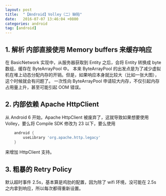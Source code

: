 ```yaml
---
layout: post
title:  "【Android】Volley（二）缺陷"
date:   2016-07-07 13:46:04 +0800
categories: android
tag: [android]
---
```


## 1. 解析 内部直接使用 Memory buffers 来缓存响应

在 BasicNetwork 实现中，从服务器获取到 Entity 之后，会将 Entity 转换成 byte 数组，缓存在 ByteArrayPool 中。
本来 ByteArrayPool 的出发点是为了减少虚拟机在堆上动态分配内存的开销。但是，如果响应本身就比较大（比如一张大图），这个时候就会有问题了。
一次性向 ByteArrayPool 申请较大内存，不仅引起内存占用量上升，甚至可能引起 OOM 错误。

## 2. 内部依赖 Apache HttpClient

从 Android 6 开始，Apache HttpClient 被废弃了，这就导致如果想要使用 Volley，要么将 Compile SDK 修改为 23 以下，要么使用

```gradle
    android {
        useLibrary 'org.apache.http.legacy'
    }
```    
来增加 HttpClient 支持。

## 3. 粗暴的 Retry Policy

默认超时事件 2.5s，基本算是鸡肋的配置，因为除了 wifi 环境，没可能在 2.5s 之内拿到响应，所以每次都得重新设置。

 